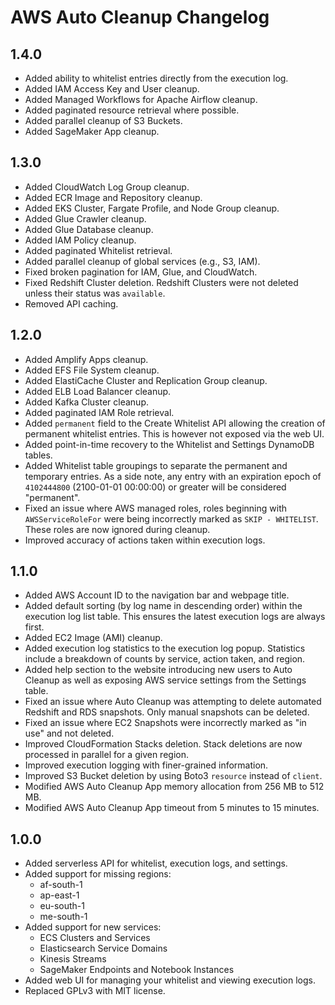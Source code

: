 # AWS Auto Cleanup Changelog

## 1.4.0

- Added ability to whitelist entries directly from the execution log.
- Added IAM Access Key and User cleanup.
- Added Managed Workflows for Apache Airflow cleanup.
- Added paginated resource retrieval where possible.
- Added parallel cleanup of S3 Buckets.
- Added SageMaker App cleanup.

## 1.3.0

- Added CloudWatch Log Group cleanup.
- Added ECR Image and Repository cleanup.
- Added EKS Cluster, Fargate Profile, and Node Group cleanup.
- Added Glue Crawler cleanup.
- Added Glue Database cleanup.
- Added IAM Policy cleanup.
- Added paginated Whitelist retrieval.
- Added parallel cleanup of global services (e.g., S3, IAM).
- Fixed broken pagination for IAM, Glue, and CloudWatch.
- Fixed Redshift Cluster deletion. Redshift Clusters were not deleted unless their status was `available`.
- Removed API caching.

## 1.2.0

- Added Amplify Apps cleanup.
- Added EFS File System cleanup.
- Added ElastiCache Cluster and Replication Group cleanup.
- Added ELB Load Balancer cleanup.
- Added Kafka Cluster cleanup.
- Added paginated IAM Role retrieval.
- Added `permanent` field to the Create Whitelist API allowing the creation of permanent whitelist entries. This is however not exposed via the web UI.
- Added point-in-time recovery to the Whitelist and Settings DynamoDB tables.
- Added Whitelist table groupings to separate the permanent and temporary entries. As a side note, any entry with an expiration epoch of `4102444800` (2100-01-01 00:00:00) or greater will be considered "permanent".
- Fixed an issue where AWS managed roles, roles beginning with `AWSServiceRoleFor` were being incorrectly marked as `SKIP - WHITELIST`. These roles are now ignored during cleanup.
- Improved accuracy of actions taken within execution logs.

## 1.1.0

- Added AWS Account ID to the navigation bar and webpage title.
- Added default sorting (by log name in descending order) within the execution log list table. This ensures the latest execution logs are always first.
- Added EC2 Image (AMI) cleanup.
- Added execution log statistics to the execution log popup. Statistics include a breakdown of counts by service, action taken, and region.
- Added help section to the website introducing new users to Auto Cleanup as well as exposing AWS service settings from the Settings table.
- Fixed an issue where Auto Cleanup was attempting to delete automated Redshift and RDS snapshots. Only manual snapshots can be deleted.
- Fixed an issue where EC2 Snapshots were incorrectly marked as "in use" and not deleted.
- Improved CloudFormation Stacks deletion. Stack deletions are now processed in parallel for a given region.
- Improved execution logging with finer-grained information.
- Improved S3 Bucket deletion by using Boto3 `resource` instead of `client`.
- Modified AWS Auto Cleanup App memory allocation from 256 MB to 512 MB.
- Modified AWS Auto Cleanup App timeout from 5 minutes to 15 minutes.

## 1.0.0

- Added serverless API for whitelist, execution logs, and settings.
- Added support for missing regions:
  - af-south-1
  - ap-east-1
  - eu-south-1
  - me-south-1
- Added support for new services:
  - ECS Clusters and Services
  - Elasticsearch Service Domains
  - Kinesis Streams
  - SageMaker Endpoints and Notebook Instances
- Added web UI for managing your whitelist and viewing execution logs.
- Replaced GPLv3 with MIT license.
